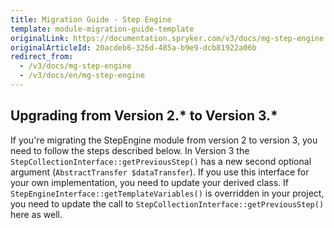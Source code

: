 ```yaml
---
title: Migration Guide - Step Engine
template: module-migration-guide-template
originalLink: https://documentation.spryker.com/v3/docs/mg-step-engine
originalArticleId: 20acdeb6-326d-485a-b9e9-dcb81922a06b
redirect_from:
  - /v3/docs/mg-step-engine
  - /v3/docs/en/mg-step-engine
---
```


## Upgrading from Version 2.* to Version 3.*

If you're migrating the StepEngine module from version 2 to version 3, you need to follow the steps described below.
In Version 3 the `StepCollectionInterface::getPreviousStep()` has a new second optional argument (`AbstractTransfer $dataTransfer`). If you use this interface for your own implementation, you need to update your derived class.
If `StepEngineInterface::getTemplateVariables()` is overridden in your project, you need to update the call to `StepCollectionInterface::getPreviousStep()` here as well.

<!--See also:
[Defining a Step - Step Engine](https://documentation.spryker.com/capabilities/order_management/step_engine/step-engine-define-step.htm)-->

